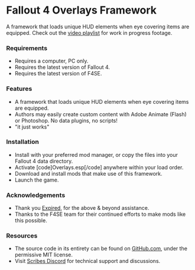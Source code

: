 # Fallout 4 Overlays Framework
A framework that loads unique HUD elements when eye covering items are equipped.
Check out the [video playlist](https://www.youtube.com/playlist?list=PLdEgiq4kaju2y86_Y3uuj5GmIeuVEGtrZ) for work in progress footage.

### Requirements
* Requires a computer, PC only.
* Requires the latest version of Fallout 4.
* Requires the latest version of F4SE.

### Features
* A framework that loads unique HUD elements when eye covering items are equipped.
* Authors may easily create custom content with Adobe Animate (Flash) or Photoshop. No data plugins, no scripts!
* "it just works"

### Installation
* Install with your preferred mod manager, or copy the files into your Fallout 4 data directory.
* Activate [code]Overlays.esp[/code] anywhere within your load order.
* Download and install mods that make use of this framework.
* Launch the game.

### Acknowledgements
* Thank you [Expired](https://www.nexusmods.com/users/2950481), for the above & beyond assistance.
* Thanks to the F4SE team for their continued efforts to make mods like this possible.

### Resources
* The source code in its entirety can be found on [GitHub.com](https://github.com/Scrivener07/FO4_Overlays), under the permissive MIT license.
* Visit [Scribes Discord](https://discord.gg/uhqu9ey) for technical support and discussions.

